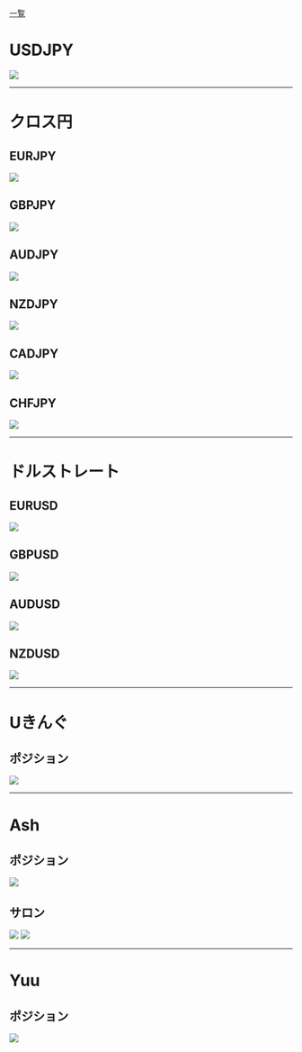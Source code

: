 [一覧](../../index.md)
# USDJPY
![](2022-12-21-19-16-15.png)

---
# クロス円
## EURJPY
![](2022-12-21-19-17-02.png)

## GBPJPY
![](2022-12-21-19-18-24.png)

## AUDJPY
![](2022-12-21-19-20-24.png)

## NZDJPY
![](2022-12-21-19-21-26.png)

## CADJPY
![](2022-12-21-19-22-17.png)

## CHFJPY
![](2022-12-21-19-22-57.png)

---
# ドルストレート
## EURUSD
![](2022-12-21-19-23-29.png)

## GBPUSD
![](2022-12-21-19-24-32.png)

## AUDUSD
![](2022-12-21-19-25-01.png)

## NZDUSD
![](2022-12-21-19-25-18.png)

---
# Uきんぐ
## ポジション
![](2022-12-21-18-35-57.png)

---
# Ash
## ポジション
![](2022-12-21-18-58-20.png)

## サロン
![](2022-12-21-19-12-10.png)
![](2022-12-22-19-04-30.png)

---
# Yuu
## ポジション
![](2022-12-21-19-10-45.png)
